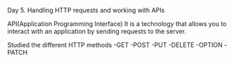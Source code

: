 Day 5. Handling HTTP requests and working with APIs

API(Application Programming Interface) It is a technology that allows you to interact with an application by sending requests to the server. 
 
Studied the different HTTP methods 
-GET
-POST
-PUT
-DELETE
-OPTION
-PATCH
